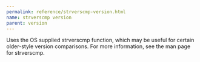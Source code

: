 ```yaml
---
permalink: reference/strverscmp-version.html
name: strverscmp version
parent: version
---
```


Uses the OS supplied strverscmp function, which may be useful for certain older-style version comparisons. For more information, see the man page for strverscmp.